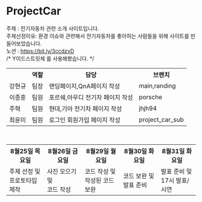 # ProjectCar
주제 : 전기자동차 관련 소개 사이트입니다. <br>
주제선정이유: 환경 이슈와 관련해서 전기자동차를 좋아하는 사람들을 위해 사이트를 만들어보았습니다.<br>
노션 : https://bit.ly/3ccdzvD <br>
/* Y이드스트릿체 를 사용해봤습니다. */ <br>
<table>
 <tr>
   <th></th>
   <th>역할</th>
   <th>담당</th>
   <th>브랜치</th>
</tr>
 <tr>
   <td>강현규</td>
   <td>팀장</td>
   <td>랜딩페이지,QnA페이지 작성</td>
   <td>main,randing</td>
</tr>
  <tr>
   <td>이종훈</td>
   <td>팀원</td>
   <td>포르쉐,아우디 전기차 페이지 작성</td>
   <td>porsche</td>
</tr>
  <tr>
   <td>주혁</td>
   <td>팀원</td>
   <td>현대,기아 전기차 페이지 작성</td>
   <td>jhjh94 </td>
</tr>
  <tr>
   <td>최윤미</td>
   <td>팀원</td>
   <td>로그인 회원가입 페이지 작성</td>
   <td>project_car_sub</td>
</tr>
</table>
 <br>
 <table>
 <tr>
   <th>  8월25일 목요일  </th>
   <th>  8월26일 금요일  </th>
   <th>  8월29일 월요일  </th>
   <th>  8월30일 화요일  </th>
   <th>  8월31일 화요일  </th>
</tr>
 <tr>
   <td>주제 선정 및<br> 프로토타입 제작</td>
   <td>사진 모으기 및<br> 코드 작성</td>
   <td>코드 작성 및<br> 작성된 코드 보완</td>
   <td>코드 보완 및<br> 발표 준비</td>
   <td>발표 준비 및<br> 17시 발표/시연</td>
</tr>
</table>
 <br>





